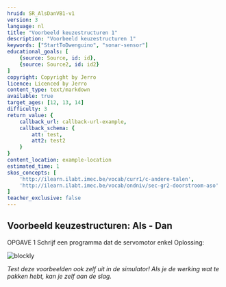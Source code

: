 ```yaml
---
hruid: SR_AlsDanVB1-v1
version: 3
language: nl
title: "Voorbeeld keuzestructuren 1"
description: "Voorbeeld keuzestructuren 1"
keywords: ["StartToDwenguino", "sonar-sensor"]
educational_goals: [
    {source: Source, id: id}, 
    {source: Source2, id: id2}
]
copyright: Copyright by Jerro
licence: Licenced by Jerro
content_type: text/markdown
available: true
target_ages: [12, 13, 14]
difficulty: 3
return_value: {
    callback_url: callback-url-example,
    callback_schema: {
        att: test,
        att2: test2
    }
}
content_location: example-location
estimated_time: 1
skos_concepts: [
    'http://ilearn.ilabt.imec.be/vocab/curr1/c-andere-talen', 
    'http://ilearn.ilabt.imec.be/vocab/ondniv/sec-gr2-doorstroom-aso'
]
teacher_exclusive: false
---
```


## Voorbeeld keuzestructuren: Als - Dan
OPGAVE 1
Schrijf een programma dat de servomotor enkel 
Oplossing:

![blockly](@learning-object/SRM_Sonar1-v1/nl/3)


*Test deze voorbeelden ook zelf uit in de simulator! Als je de werking wat te pakken hebt, kan je zelf aan de slag.*